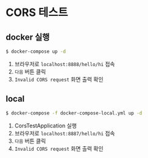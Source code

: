 # CORS 테스트

## docker 실행
```sh
$ docker-compose up -d
```

1. 브라우저로 `localhost:8888/hello/hi` 접속
2. `다음` 버튼 클릭
3. `Invalid CORS request` 화면 출력 확인

## local
```sh
$ docker-compose -f docker-compose-local.yml up -d
```

1. CorsTestApplication 실행
1. 브라우저로 `localhost:8887/hello/hi` 접속
2. `다음` 버튼 클릭
3. `Invalid CORS request` 화면 출력 확인
